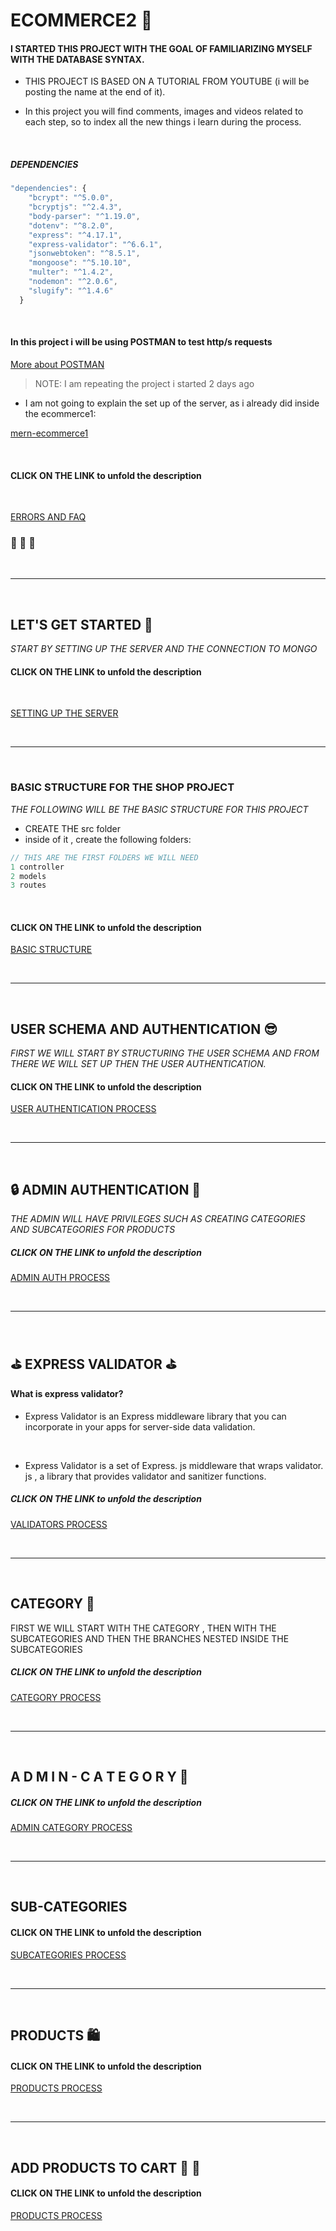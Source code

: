 # ECOMMERCE2 :shopping_cart:

#### I STARTED THIS PROJECT WITH THE GOAL OF FAMILIARIZING MYSELF WITH THE DATABASE SYNTAX.

- THIS PROJECT IS BASED ON A TUTORIAL FROM YOUTUBE (i will be posting the name at the end of it).

- In this project you will find comments, images and videos related to each step, so to index all the new things i learn during the process.

<br>

##### DEPENDENCIES

```javascript
"dependencies": {
    "bcrypt": "^5.0.0",
    "bcryptjs": "^2.4.3",
    "body-parser": "^1.19.0",
    "dotenv": "^8.2.0",
    "express": "^4.17.1",
    "express-validator": "^6.6.1",
    "jsonwebtoken": "^8.5.1",
    "mongoose": "^5.10.10",
    "multer": "^1.4.2",
    "nodemon": "^2.0.6",
    "slugify": "^1.4.6"
  }
```

<br>

#### In this project i will be using POSTMAN to test http/s requests

[More about POSTMAN](src/docs/ERRORS_FAQ.md)

> NOTE: I am repeating the project i started 2 days ago

- I am not going to explain the set up of the server, as i already did inside the ecommerce1:

[mern-ecommerce1](https://github.com/nadiamariduena/mongo-28-dci/tree/master/personal-lessons-tutorials/mern-ecommerce1)

<br>

#### CLICK ON THE LINK to unfold the description

<br>

[ERRORS AND FAQ](src/docs/ERRORS_FAQ.md)

### 🌻 🌻 🌻

<br>
<hr>
<br>

## LET'S GET STARTED 🌻

_START BY SETTING UP THE SERVER AND THE CONNECTION TO MONGO_

#### CLICK ON THE LINK to unfold the description

<br>

[SETTING UP THE SERVER](src/docs/SERVER-SETUP.md)

<br>
<hr>
<br>

### BASIC STRUCTURE FOR THE SHOP PROJECT

_THE FOLLOWING WILL BE THE BASIC STRUCTURE FOR THIS PROJECT_

- CREATE THE src folder
- inside of it , create the following folders:

```javascript
// THIS ARE THE FIRST FOLDERS WE WILL NEED
1 controller
2 models
3 routes
```

<br>

#### CLICK ON THE LINK to unfold the description

[BASIC STRUCTURE](src/docs/BASIC-STRUCTURE.md)

<br>
<hr>
<br>

## USER SCHEMA AND AUTHENTICATION 😎

_FIRST WE WILL START BY STRUCTURING THE USER SCHEMA AND FROM THERE WE WILL SET UP THEN THE USER AUTHENTICATION._
<br>

#### CLICK ON THE LINK to unfold the description

[USER AUTHENTICATION PROCESS](src/docs/USER_AUTH.md)

<br>
<hr>
<br>

## 🔒 ADMIN AUTHENTICATION 🔑

_THE ADMIN WILL HAVE PRIVILEGES SUCH AS CREATING CATEGORIES AND SUBCATEGORIES FOR PRODUCTS_
<br>

##### CLICK ON THE LINK to unfold the description

[ADMIN AUTH PROCESS](src/docs/VALIDATORS.md)

<br>
<hr>
<br>

## :golf: EXPRESS VALIDATOR :golf:

#### What is express validator?

- Express Validator is an Express middleware library that you can incorporate in your apps for server-side data validation.

  <br>

- Express Validator is a set of Express. js middleware that wraps validator. js , a library that provides validator and sanitizer functions.

##### CLICK ON THE LINK to unfold the description

[VALIDATORS PROCESS](src/docs/VALIDATORS.md)

<br>
<hr>
<br>

## CATEGORY 🌻

<p>FIRST WE WILL START WITH THE CATEGORY , THEN WITH THE SUBCATEGORIES AND THEN THE BRANCHES NESTED INSIDE THE SUBCATEGORIES </p>

##### CLICK ON THE LINK to unfold the description

[CATEGORY PROCESS](src/docs/CATEGORY.md)

<br>
<hr>
<br>

## A D M I N - C A T E G O R Y :closed_lock_with_key:

##### CLICK ON THE LINK to unfold the description

[ADMIN CATEGORY PROCESS](src/docs/ADDPRODUCT_TO_CART.md)

<br>
<hr>
<br>

## SUB-CATEGORIES

#### CLICK ON THE LINK to unfold the description

[SUBCATEGORIES PROCESS](src/docs/SUBCATEGORIES.md)

<br>
<hr>
<br>

## PRODUCTS :shopping:

#### CLICK ON THE LINK to unfold the description

[PRODUCTS PROCESS](src/docs/PRODUCTS.md)

<br>
<hr>
<br>

## ADD PRODUCTS TO CART 🛒 :lipstick:

#### CLICK ON THE LINK to unfold the description

[PRODUCTS PROCESS](src/docs/ADDPRODUCT_TO_CART.md)
